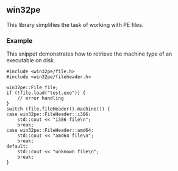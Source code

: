 ## win32pe

This library simplifies the task of working with PE files.

### Example

This snippet demonstrates how to retrieve the machine type of an executable on disk.

    #include <win32pe/file.h>
    #include <win32pe/fileheader.h>

    win32pe::File file;
    if (!file.load("test.exe")) {
        // error handling
    }
    switch (file.fileHeader().machine()) {
    case win32pe::FileHeader::i386:
        std::cout << "i386 file\n";
        break;
    case win32pe::FileHeader::amd64:
        std::cout << "amd64 file\n";
        break;
    default:
        std::cout << "unknown file\n";
        break;
    }
